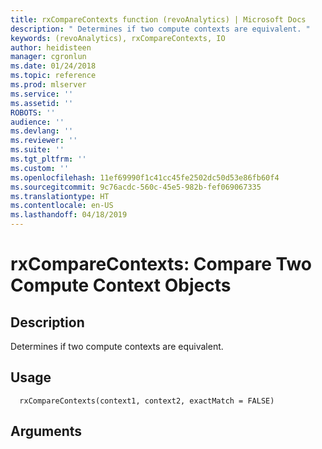 ```yaml
---
title: rxCompareContexts function (revoAnalytics) | Microsoft Docs
description: " Determines if two compute contexts are equivalent. "
keywords: (revoAnalytics), rxCompareContexts, IO
author: heidisteen
manager: cgronlun
ms.date: 01/24/2018
ms.topic: reference
ms.prod: mlserver
ms.service: ''
ms.assetid: ''
ROBOTS: ''
audience: ''
ms.devlang: ''
ms.reviewer: ''
ms.suite: ''
ms.tgt_pltfrm: ''
ms.custom: ''
ms.openlocfilehash: 11ef69990f1c41cc45fe2502dc50d53e86fb60f4
ms.sourcegitcommit: 9c76acdc-560c-45e5-982b-fef069067335
ms.translationtype: HT
ms.contentlocale: en-US
ms.lasthandoff: 04/18/2019
---
```

 # <a name="rxcomparecontexts--compare-two-compute-context-objects"></a>rxCompareContexts:  Compare Two Compute Context Objects  
 ## <a name="description"></a>Description

Determines if two compute contexts are equivalent.



 ## <a name="usage"></a>Usage

```   
  rxCompareContexts(context1, context2, exactMatch = FALSE)

```


 ## <a name="arguments"></a>Arguments



 ### `context1`
 The first compute context to be compared. 


 ### `context2`
 The second compute context to be compared. 


 ### `exactMatch`
 Determines if compute contexts are matched simply by the location specified for the compute context, or by all fields in the full compute context. The location is specified by the `headNode` (if available) and `shareDir` parameters. See Details for more information. 




 ## <a name="details"></a>Details

If `exactMatch=FALSE`, only the shared directory `shareDir` and the cluster head name `headNode` (if available) are compared.  Otherwise, all slots are compared. However, if the `nodes` slot in either compute context is `NULL`, that slot is also omitted from the comparison.  Note also that case is ignored for node name comparisons, and for LSF node lists, near matching of node names and partial domain information will be used when comparing node names.


 ## <a name="authors"></a>Author(s)

Microsoft Corporation [`Microsoft Technical Support`](https://go.microsoft.com/fwlink/?LinkID=698556&clcid=0x409)



 ## <a name="examples"></a>Examples

 ```

  ## Not run:

rxCompareContexts( myContext1, myContext2 )
 ## End(Not run) 
```


